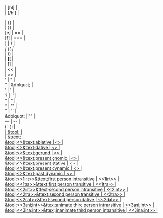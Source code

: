<!DOCTYPE html>
<high-lulani> | [hl] | <br>
</high-lulani> | [/hl] | <br>
<link> | {{ | <br>
</link> | }} | <br>
[e] | == | <br>
[f] | === | <br>
)</em> | </em>) | <br>
<em> | (( | <br>
</em> | )) | <br>
<strong> | [[ | <br>
</strong> | ]] | <br>
<small-caps> | << | <br>
</small-caps> | >> | <br>
' | &quot; | <br>
" | &dblquot; | <br>
&rsquo; | ' | <br>
&#x294; | '' | <br>
&rdquo; | " | <br>
&ldquo; | '" | <br>
&quot; | `` | <br>
&dblquot; | "" | <br>
&mdash; | -- | <br>
&igrave; | )i | <br>
<a href= | href= | <br>
<span class=""tooltip""> | &tool; | <br>
<span class=""tooltip-text""> | &ttext; | <br>
&tool;<<abl>>&ttext;ablative</span></span> | <<abl>> | <br>
&tool;<<dat>>&ttext;dative</span></span> | <<dat>> | <br>
&tool;<<ger>>&ttext;gerund</span></span> | <<ger>> | <br>
&tool;<<prs;gno>>&ttext;present gnomic</span></span> | <<prs;gno>> | <br>
&tool;<<prs;sta>>&ttext;present stative</span></span> | <<prs;sta>> | <br>
&tool;<<prs;dyn>>&ttext;present dynamic</span></span> | <<prs;dyn>> | <br>
&tool;<<pst;dyn>>&ttext;past dynamic</span></span> | <<pst;dyn>> | <br>
&tool;<<1int>>&ttext;first person intransitive</span></span> | <<1int>> | <br>
&tool;<<1tra>>&ttext;first person transitive</span></span> | <<1tra>> | <br>
&tool;<<2int>>&ttext;second person intransitive</span></span> | <<2int>> | <br>
&tool;<<2tra>>&ttext;second person transitive</span></span> | <<2tra>> | <br>
&tool;<<2dat>>&ttext;second person dative</span></span> | <<2dat>> | <br>
&tool;<<3ani;int>>&ttext;animate third person intransitive</span></span> | <<3ani;int>> | <br>
&tool;<<3ina;int>>&ttext;inanimate third person intransitive</span></span> | <<3ina;int>> | <br>
